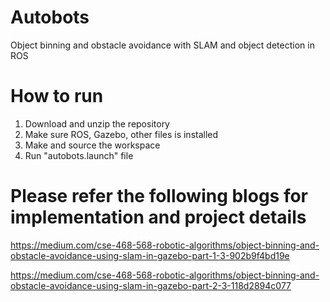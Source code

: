 # Autobots

Object binning and obstacle avoidance with SLAM and object detection in ROS

# How to run

1. Download and unzip the repository
2. Make sure ROS, Gazebo, other files is installed
3. Make and source the workspace
4. Run "autobots.launch" file

# Please refer the following blogs for implementation and project details
https://medium.com/cse-468-568-robotic-algorithms/object-binning-and-obstacle-avoidance-using-slam-in-gazebo-part-1-3-902b9f4bd19e

https://medium.com/cse-468-568-robotic-algorithms/object-binning-and-obstacle-avoidance-using-slam-in-gazebo-part-2-3-118d2894c077
